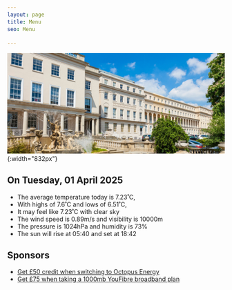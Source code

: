 ```yaml
---
layout: page
title: Menu
seo: Menu

---
```


![Logo](/images/logo.jpg){:width="832px"}

<!-- weather_marker starts -->
## On Tuesday, 01 April 2025

- The average temperature today is 7.23˚C,
- With highs of 7.6˚C and lows of 6.51˚C,
- It may feel like 7.23˚C with clear sky
- The wind speed is 0.89m/s and visibility is 10000m
- The pressure is 1024hPa and humidity is 73%
- The sun will rise at 05:40 and set at 18:42

<!-- weather_marker ends -->

## Sponsors

- [Get £50 credit when switching to Octopus Energy](https://bit.ly/3oD1nnS)
- [Get £75 when taking a 1000mb YouFibre broadband plan](https://aklam.io/91zWhU?)



